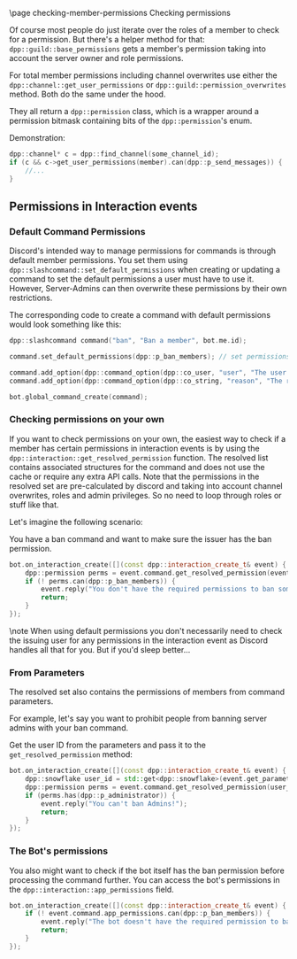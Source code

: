 \page checking-member-permissions Checking permissions

Of course most people do just iterate over the roles of a member to check for a permission.
But there's a helper method for that: `dpp::guild::base_permissions` gets a member's permission taking into account the server owner and role permissions.

For total member permissions including channel overwrites use either the `dpp::channel::get_user_permissions` or `dpp::guild::permission_overwrites` method. Both do the same under the hood.

They all return a `dpp::permission` class, which is a wrapper around a permission bitmask containing bits of the `dpp::permission`'s enum.

Demonstration:

```cpp
dpp::channel* c = dpp::find_channel(some_channel_id);
if (c && c->get_user_permissions(member).can(dpp::p_send_messages)) {
    //...
}
```

## Permissions in Interaction events

### Default Command Permissions

Discord's intended way to manage permissions for commands is through default member permissions.
You set them using `dpp::slashcommand::set_default_permissions` when creating or updating a command to set the default permissions a user must have to use it.
However, Server-Admins can then overwrite these permissions by their own restrictions.

The corresponding code to create a command with default permissions would look something like this:

```cpp
dpp::slashcommand command("ban", "Ban a member", bot.me.id);

command.set_default_permissions(dpp::p_ban_members); // set permissions that are required by default here

command.add_option(dpp::command_option(dpp::co_user, "user", "The user to ban", true));
command.add_option(dpp::command_option(dpp::co_string, "reason", "The reason for banning", true));

bot.global_command_create(command);
```

### Checking permissions on your own

If you want to check permissions on your own, the easiest way to check if a member has certain permissions in interaction events is by using the `dpp::interaction::get_resolved_permission` function.
The resolved list contains associated structures for the command and does not use the cache or require any extra API calls.
Note that the permissions in the resolved set are pre-calculated by discord and taking into account channel overwrites, roles and admin privileges.
So no need to loop through roles or stuff like that.

Let's imagine the following scenario:

You have a ban command and want to make sure the issuer has the ban permission.

```cpp
bot.on_interaction_create([](const dpp::interaction_create_t& event) {
	dpp::permission perms = event.command.get_resolved_permission(event.command.usr.id);
	if (! perms.can(dpp::p_ban_members)) {
		event.reply("You don't have the required permissions to ban someone!");
		return;
	}
});
```

\note When using default permissions you don't necessarily need to check the issuing user for any permissions in the interaction event as Discord handles all that for you. But if you'd sleep better...

### From Parameters

The resolved set also contains the permissions of members from command parameters.

For example, let's say you want to prohibit people from banning server admins with your ban command.

Get the user ID from the parameters and pass it to the `get_resolved_permission` method:

```cpp
bot.on_interaction_create([](const dpp::interaction_create_t& event) {
	dpp::snowflake user_id = std::get<dpp::snowflake>(event.get_parameter("user"));
	dpp::permission perms = event.command.get_resolved_permission(user_id);
	if (perms.has(dpp::p_administrator)) {
		event.reply("You can't ban Admins!");
		return;
	}
});
```

### The Bot's permissions

You also might want to check if the bot itself has the ban permission before processing the command further.
You can access the bot's permissions in the `dpp::interaction::app_permissions` field.

```cpp
bot.on_interaction_create([](const dpp::interaction_create_t& event) {
	if (! event.command.app_permissions.can(dpp::p_ban_members)) {
		event.reply("The bot doesn't have the required permission to ban anyone!");
		return;
	}
});
```